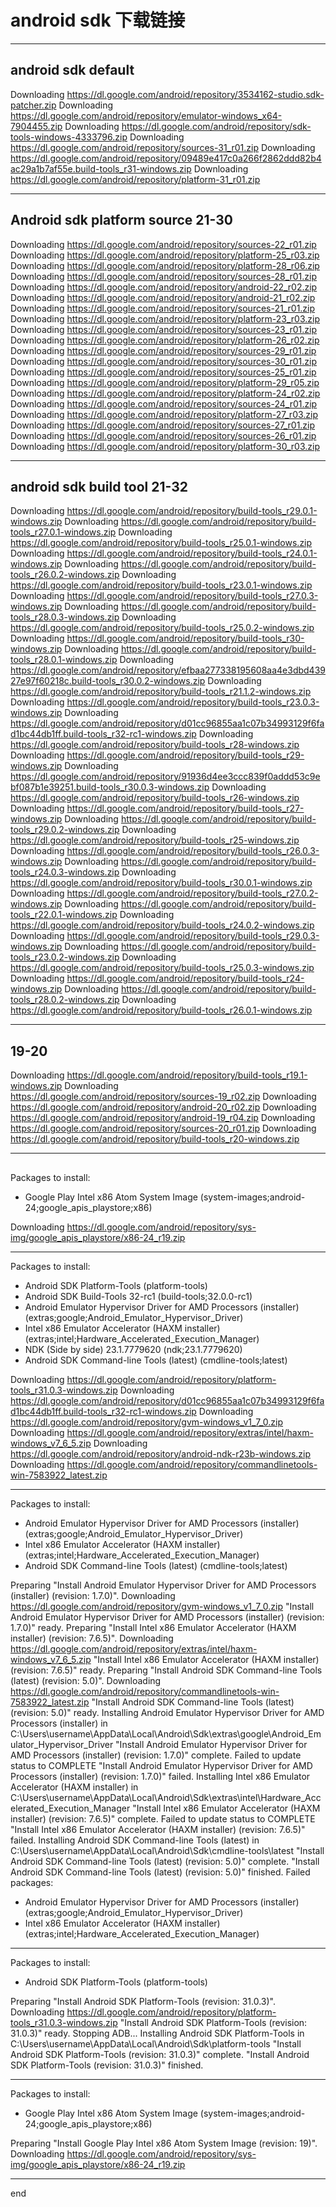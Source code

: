 
# android sdk 下载链接

----------------------------------------

## android sdk default

Downloading https://dl.google.com/android/repository/3534162-studio.sdk-patcher.zip
Downloading https://dl.google.com/android/repository/emulator-windows_x64-7904455.zip
Downloading https://dl.google.com/android/repository/sdk-tools-windows-4333796.zip
Downloading https://dl.google.com/android/repository/sources-31_r01.zip
Downloading https://dl.google.com/android/repository/09489e417c0a266f2862ddd82b4ac29a1b7af55e.build-tools_r31-windows.zip
Downloading https://dl.google.com/android/repository/platform-31_r01.zip

------------------------------------------------------------------------

## Android sdk platform source 21-30

Downloading https://dl.google.com/android/repository/sources-22_r01.zip
Downloading https://dl.google.com/android/repository/platform-25_r03.zip
Downloading https://dl.google.com/android/repository/platform-28_r06.zip
Downloading https://dl.google.com/android/repository/sources-28_r01.zip
Downloading https://dl.google.com/android/repository/android-22_r02.zip
Downloading https://dl.google.com/android/repository/android-21_r02.zip
Downloading https://dl.google.com/android/repository/sources-21_r01.zip
Downloading https://dl.google.com/android/repository/platform-23_r03.zip
Downloading https://dl.google.com/android/repository/sources-23_r01.zip
Downloading https://dl.google.com/android/repository/platform-26_r02.zip
Downloading https://dl.google.com/android/repository/sources-29_r01.zip
Downloading https://dl.google.com/android/repository/sources-30_r01.zip
Downloading https://dl.google.com/android/repository/sources-25_r01.zip
Downloading https://dl.google.com/android/repository/platform-29_r05.zip
Downloading https://dl.google.com/android/repository/platform-24_r02.zip
Downloading https://dl.google.com/android/repository/sources-24_r01.zip
Downloading https://dl.google.com/android/repository/platform-27_r03.zip
Downloading https://dl.google.com/android/repository/sources-27_r01.zip
Downloading https://dl.google.com/android/repository/sources-26_r01.zip
Downloading https://dl.google.com/android/repository/platform-30_r03.zip

--------------------------------------------------------------------------------

## android sdk build tool 21-32

Downloading https://dl.google.com/android/repository/build-tools_r29.0.1-windows.zip
Downloading https://dl.google.com/android/repository/build-tools_r27.0.1-windows.zip
Downloading https://dl.google.com/android/repository/build-tools_r25.0.1-windows.zip
Downloading https://dl.google.com/android/repository/build-tools_r24.0.1-windows.zip
Downloading https://dl.google.com/android/repository/build-tools_r26.0.2-windows.zip
Downloading https://dl.google.com/android/repository/build-tools_r23.0.1-windows.zip
Downloading https://dl.google.com/android/repository/build-tools_r27.0.3-windows.zip
Downloading https://dl.google.com/android/repository/build-tools_r28.0.3-windows.zip
Downloading https://dl.google.com/android/repository/build-tools_r25.0.2-windows.zip
Downloading https://dl.google.com/android/repository/build-tools_r30-windows.zip
Downloading https://dl.google.com/android/repository/build-tools_r28.0.1-windows.zip
Downloading https://dl.google.com/android/repository/efbaa277338195608aa4e3dbd43927e97f60218c.build-tools_r30.0.2-windows.zip
Downloading https://dl.google.com/android/repository/build-tools_r21.1.2-windows.zip
Downloading https://dl.google.com/android/repository/build-tools_r23.0.3-windows.zip
Downloading https://dl.google.com/android/repository/d01cc96855aa1c07b34993129f6fad1bc44db1ff.build-tools_r32-rc1-windows.zip
Downloading https://dl.google.com/android/repository/build-tools_r28-windows.zip
Downloading https://dl.google.com/android/repository/build-tools_r29-windows.zip
Downloading https://dl.google.com/android/repository/91936d4ee3ccc839f0addd53c9ebf087b1e39251.build-tools_r30.0.3-windows.zip
Downloading https://dl.google.com/android/repository/build-tools_r26-windows.zip
Downloading https://dl.google.com/android/repository/build-tools_r27-windows.zip
Downloading https://dl.google.com/android/repository/build-tools_r29.0.2-windows.zip
Downloading https://dl.google.com/android/repository/build-tools_r25-windows.zip
Downloading https://dl.google.com/android/repository/build-tools_r26.0.3-windows.zip
Downloading https://dl.google.com/android/repository/build-tools_r24.0.3-windows.zip
Downloading https://dl.google.com/android/repository/build-tools_r30.0.1-windows.zip
Downloading https://dl.google.com/android/repository/build-tools_r27.0.2-windows.zip
Downloading https://dl.google.com/android/repository/build-tools_r22.0.1-windows.zip
Downloading https://dl.google.com/android/repository/build-tools_r24.0.2-windows.zip
Downloading https://dl.google.com/android/repository/build-tools_r29.0.3-windows.zip
Downloading https://dl.google.com/android/repository/build-tools_r23.0.2-windows.zip
Downloading https://dl.google.com/android/repository/build-tools_r25.0.3-windows.zip
Downloading https://dl.google.com/android/repository/build-tools_r24-windows.zip
Downloading https://dl.google.com/android/repository/build-tools_r28.0.2-windows.zip
Downloading https://dl.google.com/android/repository/build-tools_r26.0.1-windows.zip

--------------------------------------------------------------------------------

## 19-20
Downloading https://dl.google.com/android/repository/build-tools_r19.1-windows.zip
Downloading https://dl.google.com/android/repository/sources-19_r02.zip
Downloading https://dl.google.com/android/repository/android-20_r02.zip
Downloading https://dl.google.com/android/repository/android-19_r04.zip
Downloading https://dl.google.com/android/repository/sources-20_r01.zip
Downloading https://dl.google.com/android/repository/build-tools_r20-windows.zip

---------------------------------------------------------------

## 

Packages to install: 
- Google Play Intel x86 Atom System Image (system-images;android-24;google_apis_playstore;x86)

Downloading https://dl.google.com/android/repository/sys-img/google_apis_playstore/x86-24_r19.zip

-----

Packages to install:
- Android SDK Platform-Tools (platform-tools)
- Android SDK Build-Tools 32-rc1 (build-tools;32.0.0-rc1)
- Android Emulator Hypervisor Driver for AMD Processors (installer) (extras;google;Android_Emulator_Hypervisor_Driver)
- Intel x86 Emulator Accelerator (HAXM installer) (extras;intel;Hardware_Accelerated_Execution_Manager)
- NDK (Side by side) 23.1.7779620 (ndk;23.1.7779620)
- Android SDK Command-line Tools (latest) (cmdline-tools;latest)

Downloading https://dl.google.com/android/repository/platform-tools_r31.0.3-windows.zip
Downloading https://dl.google.com/android/repository/d01cc96855aa1c07b34993129f6fad1bc44db1ff.build-tools_r32-rc1-windows.zip
Downloading https://dl.google.com/android/repository/gvm-windows_v1_7_0.zip
Downloading https://dl.google.com/android/repository/extras/intel/haxm-windows_v7_6_5.zip
Downloading https://dl.google.com/android/repository/android-ndk-r23b-windows.zip
Downloading https://dl.google.com/android/repository/commandlinetools-win-7583922_latest.zip


--------------


Packages to install:
- Android Emulator Hypervisor Driver for AMD Processors (installer) (extras;google;Android_Emulator_Hypervisor_Driver)
- Intel x86 Emulator Accelerator (HAXM installer) (extras;intel;Hardware_Accelerated_Execution_Manager)
- Android SDK Command-line Tools (latest) (cmdline-tools;latest)

Preparing "Install Android Emulator Hypervisor Driver for AMD Processors (installer) (revision: 1.7.0)".
Downloading https://dl.google.com/android/repository/gvm-windows_v1_7_0.zip
"Install Android Emulator Hypervisor Driver for AMD Processors (installer) (revision: 1.7.0)" ready.
Preparing "Install Intel x86 Emulator Accelerator (HAXM installer) (revision: 7.6.5)".
Downloading https://dl.google.com/android/repository/extras/intel/haxm-windows_v7_6_5.zip
"Install Intel x86 Emulator Accelerator (HAXM installer) (revision: 7.6.5)" ready.
Preparing "Install Android SDK Command-line Tools (latest) (revision: 5.0)".
Downloading https://dl.google.com/android/repository/commandlinetools-win-7583922_latest.zip
"Install Android SDK Command-line Tools (latest) (revision: 5.0)" ready.
Installing Android Emulator Hypervisor Driver for AMD Processors (installer) in C:\Users\username\AppData\Local\Android\Sdk\extras\google\Android_Emulator_Hypervisor_Driver
"Install Android Emulator Hypervisor Driver for AMD Processors (installer) (revision: 1.7.0)" complete.
Failed to update status to COMPLETE
"Install Android Emulator Hypervisor Driver for AMD Processors (installer) (revision: 1.7.0)" failed.
Installing Intel x86 Emulator Accelerator (HAXM installer) in C:\Users\username\AppData\Local\Android\Sdk\extras\intel\Hardware_Accelerated_Execution_Manager
"Install Intel x86 Emulator Accelerator (HAXM installer) (revision: 7.6.5)" complete.
Failed to update status to COMPLETE
"Install Intel x86 Emulator Accelerator (HAXM installer) (revision: 7.6.5)" failed.
Installing Android SDK Command-line Tools (latest) in C:\Users\username\AppData\Local\Android\Sdk\cmdline-tools\latest
"Install Android SDK Command-line Tools (latest) (revision: 5.0)" complete.
"Install Android SDK Command-line Tools (latest) (revision: 5.0)" finished.
Failed packages:
- Android Emulator Hypervisor Driver for AMD Processors (installer) (extras;google;Android_Emulator_Hypervisor_Driver)
- Intel x86 Emulator Accelerator (HAXM installer) (extras;intel;Hardware_Accelerated_Execution_Manager)

---------------------------------------------------------------


Packages to install:
- Android SDK Platform-Tools (platform-tools)

Preparing "Install Android SDK Platform-Tools (revision: 31.0.3)".
Downloading https://dl.google.com/android/repository/platform-tools_r31.0.3-windows.zip
"Install Android SDK Platform-Tools (revision: 31.0.3)" ready.
Stopping ADB...
Installing Android SDK Platform-Tools in C:\Users\username\AppData\Local\Android\Sdk\platform-tools
"Install Android SDK Platform-Tools (revision: 31.0.3)" complete.
"Install Android SDK Platform-Tools (revision: 31.0.3)" finished.

---------------------------


Packages to install:
- Google Play Intel x86 Atom System Image (system-images;android-24;google_apis_playstore;x86)

Preparing "Install Google Play Intel x86 Atom System Image (revision: 19)".
Downloading https://dl.google.com/android/repository/sys-img/google_apis_playstore/x86-24_r19.zip

----------------------


end
